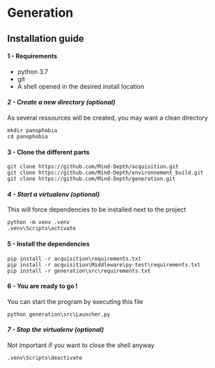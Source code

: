 # Generation

## Installation guide

#### 1 - Requirements

- python 3.7
- git
- A shell opened in the desired install location

#### *2 - Create a new directory (optional)*

As several ressources will be created, you may want a clean directory

```
mkdir panophobia
cd panophobia
```

#### 3 - Clone the different parts

```
git clone https://github.com/Mind-Depth/acquisition.git
git clone https://github.com/Mind-Depth/environnement_build.git
git clone https://github.com/Mind-Depth/generation.git
```

#### *4 - Start a virtualenv (optional)*

This will force dependencies to be installed next to the project

```
python -m venv .venv
.venv\Scripts\activate
```

#### 5 - Install the dependencies

```
pip install -r acquisition\requirements.txt
pip install -r acquisition\Middleware\py-test\requirements.txt
pip install -r generation\src\requirements.txt
```

#### 6 - You are ready to go !

You can start the program by executing this file

```
python generation\src\Launcher.py
```

#### *7 - Stop the virtualenv (optional)*

Not important if you want to close the shell anyway

```
.venv\Scripts\deactivate
```
